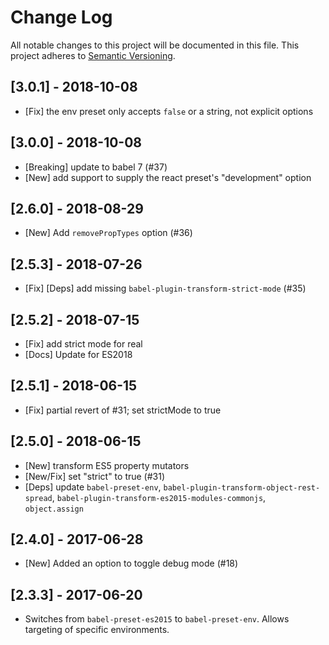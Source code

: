 # Change Log

All notable changes to this project will be documented in this file.
This project adheres to [Semantic Versioning](http://semver.org/).

## [3.0.1] - 2018-10-08
* [Fix] the env preset only accepts `false` or a string, not explicit options

## [3.0.0] - 2018-10-08
* [Breaking] update to babel 7 (#37)
* [New] add support to supply the react preset's "development" option

## [2.6.0] - 2018-08-29
* [New] Add `removePropTypes` option (#36)

## [2.5.3] - 2018-07-26
* [Fix] [Deps] add missing `babel-plugin-transform-strict-mode` (#35)

## [2.5.2] - 2018-07-15
* [Fix] add strict mode for real
* [Docs] Update for ES2018

## [2.5.1] - 2018-06-15
* [Fix] partial revert of #31; set strictMode to true

## [2.5.0] - 2018-06-15
* [New] transform ES5 property mutators
* [New/Fix] set "strict" to true (#31)
* [Deps] update `babel-preset-env`, `babel-plugin-transform-object-rest-spread`, `babel-plugin-transform-es2015-modules-commonjs`, `object.assign`

## [2.4.0] - 2017-06-28
* [New] Added an option to toggle debug mode (#18)

## [2.3.3] - 2017-06-20

* Switches from `babel-preset-es2015` to `babel-preset-env`.
  Allows targeting of specific environments.
